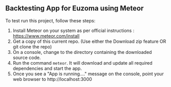## Backtesting App for Euzoma using Meteor


To test run this project, follow these steps:

1. Install Meteor on your system as per official instructions : https://www.meteor.com/install
2. Get a copy of this current repo. (Use either the Download zip feature OR git clone the repo)
3. On a console, change to the directory containing the downloaded source code.
4. Run the command `meteor`. It will download and update all required dependencies and start the app.
5. Once you see a "App is running...." message on the console, point your web browser to http://localhost:3000
